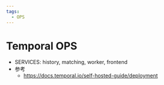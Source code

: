 ```yaml
---
tags:
  - OPS
---
```


# Temporal OPS

- SERVICES: history, matching, worker, frontend
- 参考
  - https://docs.temporal.io/self-hosted-guide/deployment
